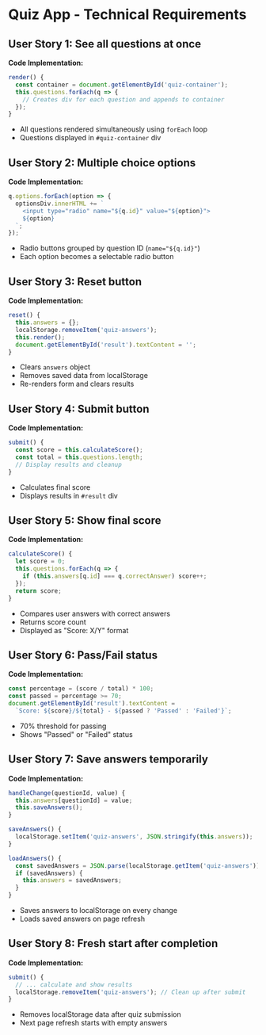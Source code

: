 # Quiz App - Technical Requirements

## User Story 1: See all questions at once
**Code Implementation:**
```javascript
render() {
  const container = document.getElementById('quiz-container');
  this.questions.forEach(q => {
    // Creates div for each question and appends to container
  });
}
```
- All questions rendered simultaneously using `forEach` loop
- Questions displayed in `#quiz-container` div

## User Story 2: Multiple choice options
**Code Implementation:**
```javascript
q.options.forEach(option => {
  optionsDiv.innerHTML += `
    <input type="radio" name="${q.id}" value="${option}">
    ${option}
  `;
});
```
- Radio buttons grouped by question ID (`name="${q.id}"`)
- Each option becomes a selectable radio button

## User Story 3: Reset button
**Code Implementation:**
```javascript
reset() {
  this.answers = {};
  localStorage.removeItem('quiz-answers');
  this.render();
  document.getElementById('result').textContent = '';
}
```
- Clears `answers` object
- Removes saved data from localStorage
- Re-renders form and clears results

## User Story 4: Submit button
**Code Implementation:**
```javascript
submit() {
  const score = this.calculateScore();
  const total = this.questions.length;
  // Display results and cleanup
}
```
- Calculates final score
- Displays results in `#result` div

## User Story 5: Show final score
**Code Implementation:**
```javascript
calculateScore() {
  let score = 0;
  this.questions.forEach(q => {
    if (this.answers[q.id] === q.correctAnswer) score++;
  });
  return score;
}
```
- Compares user answers with correct answers
- Returns score count
- Displayed as "Score: X/Y" format

## User Story 6: Pass/Fail status
**Code Implementation:**
```javascript
const percentage = (score / total) * 100;
const passed = percentage >= 70;
document.getElementById('result').textContent = 
  `Score: ${score}/${total} - ${passed ? 'Passed' : 'Failed'}`;
```
- 70% threshold for passing
- Shows "Passed" or "Failed" status

## User Story 7: Save answers temporarily
**Code Implementation:**
```javascript
handleChange(questionId, value) {
  this.answers[questionId] = value;
  this.saveAnswers();
}

saveAnswers() {
  localStorage.setItem('quiz-answers', JSON.stringify(this.answers));
}

loadAnswers() {
  const savedAnswers = JSON.parse(localStorage.getItem('quiz-answers'));
  if (savedAnswers) {
    this.answers = savedAnswers;
  }
}
```
- Saves answers to localStorage on every change
- Loads saved answers on page refresh

## User Story 8: Fresh start after completion
**Code Implementation:**
```javascript
submit() {
  // ... calculate and show results
  localStorage.removeItem('quiz-answers'); // Clean up after submit
}
```
- Removes localStorage data after quiz submission
- Next page refresh starts with empty answers